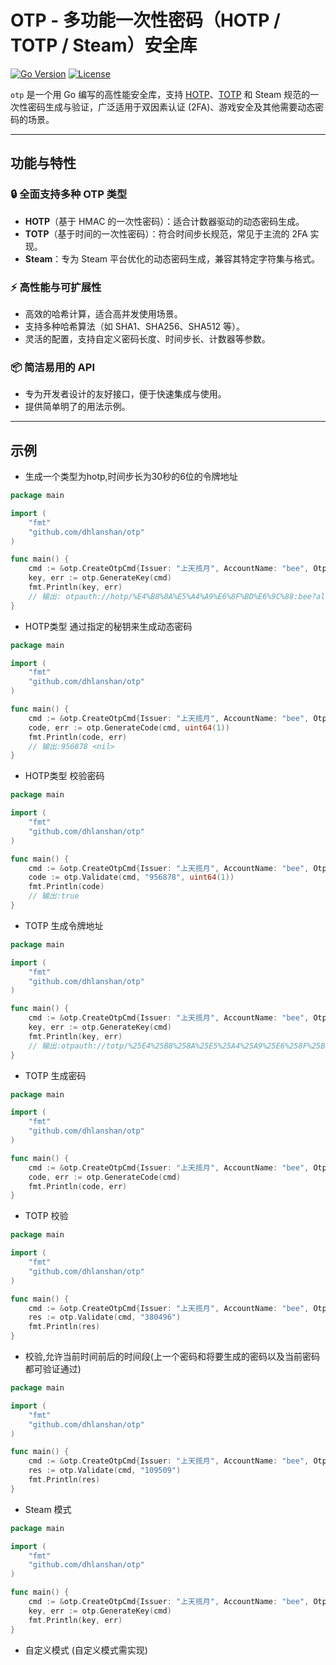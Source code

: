 # OTP - 多功能一次性密码（HOTP / TOTP / Steam）安全库

[![Go Version](https://img.shields.io/badge/Go-1.23.3-blue)](https://golang.org/)
[![License](https://img.shields.io/badge/license-MIT-green)](./LICENSE)

`otp` 是一个用 Go 编写的高性能安全库，支持 [HOTP](https://datatracker.ietf.org/doc/html/rfc4226)、[TOTP](https://datatracker.ietf.org/doc/html/rfc6238) 和 Steam 规范的一次性密码生成与验证，广泛适用于双因素认证 (2FA)、游戏安全及其他需要动态密码的场景。

---

## 功能与特性

### 🔒 **全面支持多种 OTP 类型**
- **HOTP**（基于 HMAC 的一次性密码）：适合计数器驱动的动态密码生成。
- **TOTP**（基于时间的一次性密码）：符合时间步长规范，常见于主流的 2FA 实现。
- **Steam**：专为 Steam 平台优化的动态密码生成，兼容其特定字符集与格式。

### ⚡ **高性能与可扩展性**
- 高效的哈希计算，适合高并发使用场景。
- 支持多种哈希算法（如 SHA1、SHA256、SHA512 等）。
- 灵活的配置，支持自定义密码长度、时间步长、计数器等参数。

### 📦 **简洁易用的 API**
- 专为开发者设计的友好接口，便于快速集成与使用。
- 提供简单明了的用法示例。

---

## 示例

- 生成一个类型为hotp,时间步长为30秒的6位的令牌地址
```go
package main

import (
	"fmt"
	"github.com/dhlanshan/otp"
)

func main() {
	cmd := &otp.CreateOtpCmd{Issuer: "上天揽月", AccountName: "bee", OtpType: otp.HOTP}
	key, err := otp.GenerateKey(cmd)
	fmt.Println(key, err)
	// 输出: otpauth://hotp/%E4%B8%8A%E5%A4%A9%E6%8F%BD%E6%9C%88:bee?algorithm=SHA1&digits=6&issuer=%E4%B8%8A%E5%A4%A9%E6%8F%BD%E6%9C%88&secret=E6GI4IVJTVFFIDA67SDJ5KC647AZHQTM <nil>
}
```

- HOTP类型 通过指定的秘钥来生成动态密码
```go
package main

import (
	"fmt"
	"github.com/dhlanshan/otp"
)

func main() {
	cmd := &otp.CreateOtpCmd{Issuer: "上天揽月", AccountName: "bee", OtpType: otp.HOTP, EncSecret: "E6GI4IVJTVFFIDA67SDJ5KC647AZHQTM"}
	code, err := otp.GenerateCode(cmd, uint64(1))
	fmt.Println(code, err)
	// 输出:956878 <nil>
}
```
- HOTP类型 校验密码
```go
package main

import (
	"fmt"
	"github.com/dhlanshan/otp"
)

func main() {
	cmd := &otp.CreateOtpCmd{Issuer: "上天揽月", AccountName: "bee", OtpType: otp.HOTP, EncSecret: "E6GI4IVJTVFFIDA67SDJ5KC647AZHQTM"}
	code := otp.Validate(cmd, "956878", uint64(1))
	fmt.Println(code)
	// 输出:true
}
```
- TOTP 生成令牌地址
```go
package main

import (
	"fmt"
	"github.com/dhlanshan/otp"
)

func main() {
	cmd := &otp.CreateOtpCmd{Issuer: "上天揽月", AccountName: "bee", OtpType: otp.TOTP, EncSecret: "E6GI4IVJTVFFIDA67SDJ5KC647AZHQTM"}
	key, err := otp.GenerateKey(cmd)
	fmt.Println(key, err)
	// 输出:otpauth://totp/%25E4%25B8%258A%25E5%25A4%25A9%25E6%258F%25BD%25E6%259C%2588:bee?algorithm=SHA1&digits=6&issuer=%E4%B8%8A%E5%A4%A9%E6%8F%BD%E6%9C%88&period=30&secret=E6GI4IVJTVFFIDA67SDJ5KC647AZHQTM
}
```

- TOTP 生成密码
```go
package main

import (
	"fmt"
	"github.com/dhlanshan/otp"
)

func main() {
	cmd := &otp.CreateOtpCmd{Issuer: "上天揽月", AccountName: "bee", OtpType: otp.TOTP, EncSecret: "E6GI4IVJTVFFIDA67SDJ5KC647AZHQTM"}
	code, err := otp.GenerateCode(cmd)
	fmt.Println(code, err)
}
```

- TOTP 校验
```go
package main

import (
	"fmt"
	"github.com/dhlanshan/otp"
)

func main() {
	cmd := &otp.CreateOtpCmd{Issuer: "上天揽月", AccountName: "bee", OtpType: otp.TOTP, EncSecret: "E6GI4IVJTVFFIDA67SDJ5KC647AZHQTM"}
	res := otp.Validate(cmd, "380496")
	fmt.Println(res)
}
```

- 校验,允许当前时间前后的时间段(上一个密码和将要生成的密码以及当前密码都可验证通过)
```go
package main

import (
	"fmt"
	"github.com/dhlanshan/otp"
)

func main() {
	cmd := &otp.CreateOtpCmd{Issuer: "上天揽月", AccountName: "bee", OtpType: otp.TOTP, EncSecret: "E6GI4IVJTVFFIDA67SDJ5KC647AZHQTM", Skew: 1}
	res := otp.Validate(cmd, "109509")
	fmt.Println(res)
}
```

- Steam 模式
```go
package main

import (
	"fmt"
	"github.com/dhlanshan/otp"
)

func main() {
	cmd := &otp.CreateOtpCmd{Issuer: "上天揽月", AccountName: "bee", OtpType: otp.TOTP, EncSecret: "E6GI4IVJTVFFIDA67SDJ5KC647AZHQTM", Pattern: otp.Steam}
	key, err := otp.GenerateKey(cmd)
	fmt.Println(key, err)
}

```

- 自定义模式 (自定义模式需实现)